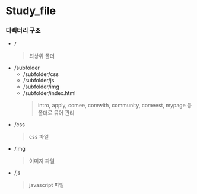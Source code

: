 # Study_file



### 디렉터리 구조

- /
  > 최상위 폴더
- /subfolder
  - /subfolder/css
  - /subfolder/js
  - /subfolder/img
  - /subfolder/index.html
    > intro, apply, comee, comwith, community, comeest, mypage 등 폴더로 묶어 관리
- /css
  > css 파일
- /img
  > 이미지 파일
- /js
  > javascript 파일
